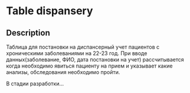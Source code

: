 # Table dispansery

## Description

Таблица для постановки на диспансерный учет пациентов 
с хроническими заболеваниями на 22-23 год.
При вводе данных(заболевание, ФИО, дата постановки на учет)
рассчитывается когда необходимо явиться пациенту на прием и указывает
какие анализы, обследования необходимо пройти.

В стадии разработки...
